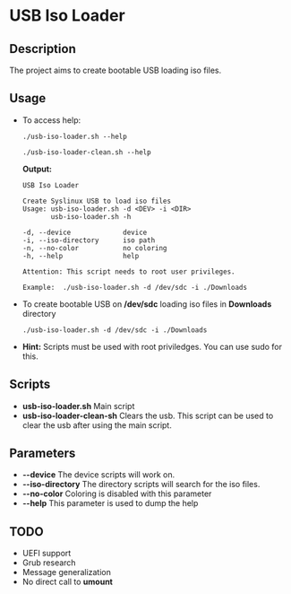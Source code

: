 # USB Iso Loader

## Description

The project aims to create bootable USB loading iso files. 

## Usage

- To access help:

      ./usb-iso-loader.sh --help
    
      ./usb-iso-loader-clean.sh --help

    **Output:**

      USB Iso Loader
  
      Create Syslinux USB to load iso files
      Usage: usb-iso-loader.sh -d <DEV> -i <DIR>
             usb-iso-loader.sh -h

      -d, --device             device
      -i, --iso-directory      iso path
      -n, --no-color           no coloring
      -h, --help               help
  
      Attention: This script needs to root user privileges.

      Example:  ./usb-iso-loader.sh -d /dev/sdc -i ./Downloads

- To create bootable USB on **/dev/sdc** loading iso files in **Downloads** directory

      ./usb-iso-loader.sh -d /dev/sdc -i ./Downloads

- **Hint:** Scripts must be used with root priviledges. You can use sudo for this.

## Scripts

- **usb-iso-loader.sh** Main script
- **usb-iso-loader-clean-sh** Clears the usb. This script can be used to clear the usb after using the main script.

## Parameters

- **--device** The device scripts will work on.
- **--iso-directory** The directory scripts will search for the iso files.
- **--no-color** Coloring is disabled with this parameter
- **--help** This parameter is used to dump the help

## TODO

- UEFI support
- Grub research
- Message generalization
- No direct call to **umount**

